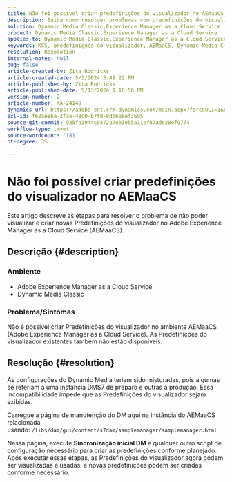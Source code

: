 ```yaml
---
title: Não foi possível criar predefinições do visualizador no AEMaaCS
description: Saiba como resolver problemas com predefinições do visualizador no AEMaaCS.
solution: Dynamic Media Classic,Experience Manager as a Cloud Service
product: Dynamic Media Classic,Experience Manager as a Cloud Service
applies-to: Dynamic Media Classic,Experience Manager as a Cloud Service
keywords: KCS, predefinições do visualizador, AEMaaCS, Dynamic Media Classic, Experience Manager
resolution: Resolution
internal-notes: null
bug: false
article-created-by: Zita Rodricks
article-created-date: 5/3/2024 5:49:22 PM
article-published-by: Zita Rodricks
article-published-date: 5/13/2024 1:18:56 PM
version-number: 2
article-number: KA-24149
dynamics-url: https://adobe-ent.crm.dynamics.com/main.aspx?forceUCI=1&pagetype=entityrecord&etn=knowledgearticle&id=d4a1e376-7509-ef11-9f8a-6045bd026dc7
exl-id: f62ae8ba-3fae-48c0-b7fd-8db6e6ef3695
source-git-commit: 985fa3944c0472a7eb30b5a11ef87add28ef9774
workflow-type: tm+mt
source-wordcount: '181'
ht-degree: 3%

---
```


# Não foi possível criar predefinições do visualizador no AEMaaCS


Este artigo descreve as etapas para resolver o problema de não poder visualizar e criar novas Predefinições do visualizador no Adobe Experience Manager as a Cloud Service (AEMaaCS).

## Descrição {#description}


### <b>Ambiente</b>

- Adobe Experience Manager as a Cloud Service
- Dynamic Media Classic




### Problema/Sintomas

Não é possível criar Predefinições do visualizador no ambiente AEMaaCS (Adobe Experience Manager as a Cloud Service). As Predefinições do visualizador existentes também não estão disponíveis.


## Resolução {#resolution}


As configurações do Dynamic Media teriam sido misturadas, pois algumas se referiam a uma instância DMS7 de preparo e outras à produção. Essa incompatibilidade impede que as Predefinições do visualizador sejam exibidas.

Carregue a página de manutenção do DM aqui na instância do AEMaaCS relacionada usando: `/libs/dam/gui/content/s7dam/samplemanager/samplemanager.html`

Nessa página, execute <b>Sincronização inicial DM</b> e qualquer outro script de configuração necessário para criar as predefinições conforme planejado. Após executar essas etapas, as Predefinições do visualizador agora podem ser visualizadas e usadas, e novas predefinições podem ser criadas conforme necessário.
